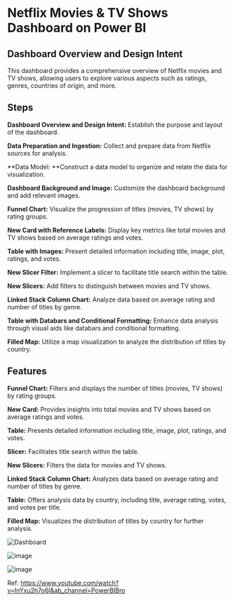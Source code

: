 # Netflix Movies & TV Shows Dashboard on Power BI

## Dashboard Overview and Design Intent
This dashboard provides a comprehensive overview of Netflix movies and TV shows, allowing users to explore various aspects such as ratings, genres, countries of origin, and more.

## Steps
**Dashboard Overview and Design Intent:** Establish the purpose and layout of the dashboard.

**Data Preparation and Ingestion:** Collect and prepare data from Netflix sources for analysis.

**Data Model: **Construct a data model to organize and relate the data for visualization.

**Dashboard Background and Image:** Customize the dashboard background and add relevant images.

**Funnel Chart:** Visualize the progression of titles (movies, TV shows) by rating groups.

**New Card with Reference Labels:** Display key metrics like total movies and TV shows based on average ratings and votes.

**Table with Images:** Present detailed information including title, image, plot, ratings, and votes.

**New Slicer Filter:** Implement a slicer to facilitate title search within the table.

**New Slicers:** Add filters to distinguish between movies and TV shows.

**Linked Stack Column Chart:** Analyze data based on average rating and number of titles by genre.

**Table with Databars and Conditional Formatting:** Enhance data analysis through visual aids like databars and conditional formatting.

**Filled Map:** Utilize a map visualization to analyze the distribution of titles by country.

## Features
**Funnel Chart:** Filters and displays the number of titles (movies, TV shows) by rating groups.

**New Card:** Provides insights into total movies and TV shows based on average ratings and votes.

**Table:** Presents detailed information including title, image, plot, ratings, and votes.

**Slicer:** Facilitates title search within the table.

**New Slicers:** Filters the data for movies and TV shows.

**Linked Stack Column Chart:** Analyzes data based on average rating and number of titles by genre.

**Table:** Offers analysis data by country, including title, average rating, votes, and votes per title.

**Filled Map:** Visualizes the distribution of titles by country for further analysis.

![Dashboard](https://github.com/panchiwalashivani/Netflix_Movies_TVShows_Dashboard/assets/72301600/16e4dc70-5ff8-458d-a9ca-808851bcb81d)

![image](https://github.com/panchiwalashivani/Netflix_Movies_TVShows_Dashboard/assets/72301600/63645faf-38a8-4b47-8a2a-963997479360)

![image](https://github.com/panchiwalashivani/Netflix_Movies_TVShows_Dashboard/assets/72301600/9d3a52b3-fe7f-485c-a673-4d7ca1052a86)

Ref: https://www.youtube.com/watch?v=InYxu2h7o6I&ab_channel=PowerBIBro


